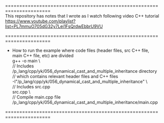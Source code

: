 ======================================================================  
This repository has notes that I wrote as I watch following video C++ tutorial  
https://www.youtube.com/playlist?list=PL7mmuO705dG32y7Lei1FsQrdwEbbrU9VU  

======================================================================  
- How to run the example where code files (header files, src C++ file, main C++ file, etc) are divided  
g++ -o main \  
// Includes /p_lang/cpp/yk/056_dynamical_cast_and_multiple_inheritance directory  
// which contains relevant header files and C++ files  
-I"/p_lang/cpp/yk/056_dynamical_cast_and_multiple_inheritance" \  
// Includes src.cpp  
src.cpp \  
// Compile main.cpp file  
/p_lang/cpp/yk/056_dynamical_cast_and_multiple_inheritance/main.cpp  

======================================================================  
